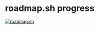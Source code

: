 # roadmap.sh progress
[![roadmap.sh](https://roadmap.sh/card/tall/6689741b501413692ba38c39?variant=dark&roadmaps=rust)](https://roadmap.sh)

<!--
**pumkinisawesome/pumkinisawesome** is a ✨ _special_ ✨ repository because its `README.md` (this file) appears on your GitHub profile.

Here are some ideas to get you started:

- 🔭 I’m currently working on ...
- 🌱 I’m currently learning ...
- 👯 I’m looking to collaborate on ...
- 🤔 I’m looking for help with ...
- 💬 Ask me about ...
- 📫 How to reach me: ...
- 😄 Pronouns: ...
- ⚡ Fun fact: ...
-->
